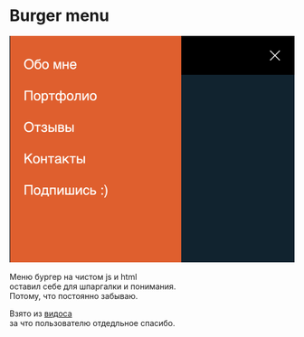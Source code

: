 # Burger menu

![](./screenshot.png)

Меню бургер на чистом js и html  
оставил себе для шпаргалки и понимания.  
Потому, что постоянно забываю.

Взято из [видоса](https://www.youtube.com/watch?v=7teaFMUczXk)  
за что пользователю отдедльное спасибо.
